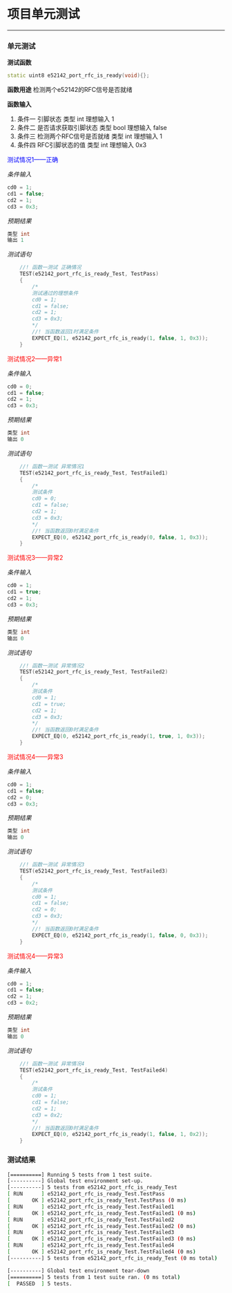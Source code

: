 # 项目单元测试
---

### 单元测试
**测试函数**
```cpp
static uint8 e52142_port_rfc_is_ready(void){};
```

**函数用途**
检测两个e52142的RFC信号是否就绪

**函数输入**
1. 条件一 引脚状态
   类型 int 
   理想输入 1
2. 条件二 是否请求获取引脚状态
   类型 bool 
   理想输入 false
3. 条件三 检测两个RFC信号是否就绪
   类型 int
   理想输入 1
4. 条件四 RFC引脚状态的值
   类型 int
   理想输入 0x3

<font color= blue>
测试情况1——正确

</font>

*条件输入*
```cpp
cd0 = 1;
cd1 = false;
cd2 = 1;
cd3 = 0x3;
```
*预期结果*
```cpp
类型 int
输出 1
```

*测试语句*
```cpp
    //! 函数一测试 正确情况
    TEST(e52142_port_rfc_is_ready_Test, TestPass)
    {
        /*
        测试通过的理想条件
        cd0 = 1;
        cd1 = false;
        cd2 = 1;
        cd3 = 0x3;
        */
        //! 当函数返回1时满足条件
        EXPECT_EQ(1, e52142_port_rfc_is_ready(1, false, 1, 0x3));
    }
```

<font color= red>
测试情况2——异常1

</font>

*条件输入*
```cpp
cd0 = 0;
cd1 = false;
cd2 = 1;
cd3 = 0x3;
```
*预期结果*
```cpp
类型 int
输出 0
```

*测试语句*
```cpp
    //! 函数一测试 异常情况1
    TEST(e52142_port_rfc_is_ready_Test, TestFailed1)
    {
        /*
        测试条件
        cd0 = 0;
        cd1 = false;
        cd2 = 1;
        cd3 = 0x3;
        */
        //! 当函数返回0时满足条件
        EXPECT_EQ(0, e52142_port_rfc_is_ready(0, false, 1, 0x3));
    }
```

<font color= red>
测试情况3——异常2

</font>

*条件输入*
```cpp
cd0 = 1;
cd1 = true;
cd2 = 1;
cd3 = 0x3;
```
*预期结果*
```cpp
类型 int
输出 0
```

*测试语句*
```cpp
    //! 函数一测试 异常情况2
    TEST(e52142_port_rfc_is_ready_Test, TestFailed2)
    {
        /*
        测试条件
        cd0 = 1;
        cd1 = true;
        cd2 = 1;
        cd3 = 0x3;
        */
        //! 当函数返回0时满足条件
        EXPECT_EQ(0, e52142_port_rfc_is_ready(1, true, 1, 0x3));
    }
```

<font color= red>
测试情况4——异常3

</font>

*条件输入*
```cpp
cd0 = 1;
cd1 = false;
cd2 = 0;
cd3 = 0x3;
```
*预期结果*
```cpp
类型 int
输出 0
```

*测试语句*
```cpp
    //! 函数一测试 异常情况3
    TEST(e52142_port_rfc_is_ready_Test, TestFailed3)
    {
        /*
        测试条件
        cd0 = 1;
        cd1 = false;
        cd2 = 0;
        cd3 = 0x3;
        */
        //! 当函数返回0时满足条件
        EXPECT_EQ(0, e52142_port_rfc_is_ready(1, false, 0, 0x3));
    }
```

<font color= red>
测试情况4——异常3

</font>

*条件输入*
```cpp
cd0 = 1;
cd1 = false;
cd2 = 1;
cd3 = 0x2;
```
*预期结果*
```cpp
类型 int
输出 0
```

*测试语句*
```cpp
    //! 函数一测试 异常情况4
    TEST(e52142_port_rfc_is_ready_Test, TestFailed4)
    {
        /*
        测试条件
        cd0 = 1;
        cd1 = false;
        cd2 = 1;
        cd3 = 0x2;
        */
        //! 当函数返回0时满足条件
        EXPECT_EQ(0, e52142_port_rfc_is_ready(1, false, 1, 0x2));
    }
```

### 测试结果
```bash
[==========] Running 5 tests from 1 test suite.
[----------] Global test environment set-up.
[----------] 5 tests from e52142_port_rfc_is_ready_Test
[ RUN      ] e52142_port_rfc_is_ready_Test.TestPass
[       OK ] e52142_port_rfc_is_ready_Test.TestPass (0 ms)
[ RUN      ] e52142_port_rfc_is_ready_Test.TestFailed1
[       OK ] e52142_port_rfc_is_ready_Test.TestFailed1 (0 ms)
[ RUN      ] e52142_port_rfc_is_ready_Test.TestFailed2
[       OK ] e52142_port_rfc_is_ready_Test.TestFailed2 (0 ms)
[ RUN      ] e52142_port_rfc_is_ready_Test.TestFailed3
[       OK ] e52142_port_rfc_is_ready_Test.TestFailed3 (0 ms)
[ RUN      ] e52142_port_rfc_is_ready_Test.TestFailed4
[       OK ] e52142_port_rfc_is_ready_Test.TestFailed4 (0 ms)
[----------] 5 tests from e52142_port_rfc_is_ready_Test (0 ms total)

[----------] Global test environment tear-down
[==========] 5 tests from 1 test suite ran. (0 ms total)
[  PASSED  ] 5 tests.
```
